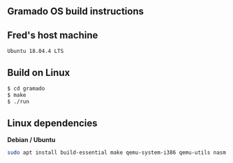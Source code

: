 ## Gramado OS build instructions

## Fred's host machine

    Ubuntu 18.04.4 LTS

## Build on Linux

```bash
$ cd gramado
$ make
$ ./run
```

## Linux dependencies

**Debian / Ubuntu**
```bash
sudo apt install build-essential make qemu-system-i386 qemu-utils nasm
```


